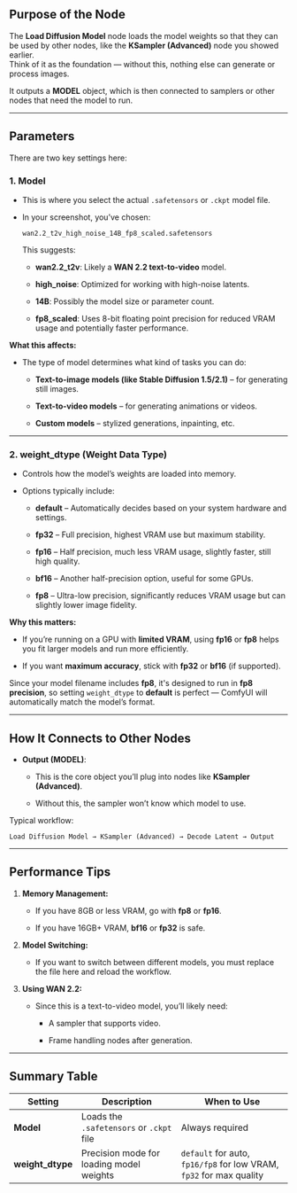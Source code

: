 
## **Purpose of the Node**

The **Load Diffusion Model** node loads the model weights so that they can be used by other nodes, like the **KSampler (Advanced)** node you showed earlier.  
Think of it as the foundation — without this, nothing else can generate or process images.

It outputs a **MODEL** object, which is then connected to samplers or other nodes that need the model to run.

---

## **Parameters**

There are two key settings here:

### **1. Model**

- This is where you select the actual `.safetensors` or `.ckpt` model file.
    
- In your screenshot, you’ve chosen:
    
    ```
    wan2.2_t2v_high_noise_14B_fp8_scaled.safetensors
    ```
    
    This suggests:
    
    - **wan2.2_t2v**: Likely a **WAN 2.2 text-to-video** model.
        
    - **high_noise**: Optimized for working with high-noise latents.
        
    - **14B**: Possibly the model size or parameter count.
        
    - **fp8_scaled**: Uses 8-bit floating point precision for reduced VRAM usage and potentially faster performance.
        

**What this affects:**

- The type of model determines what kind of tasks you can do:
    
    - **Text-to-image models (like Stable Diffusion 1.5/2.1)** – for generating still images.
        
    - **Text-to-video models** – for generating animations or videos.
        
    - **Custom models** – stylized generations, inpainting, etc.
        

---

### **2. weight_dtype (Weight Data Type)**

- Controls how the model’s weights are loaded into memory.
    
- Options typically include:
    
    - **default** – Automatically decides based on your system hardware and settings.
        
    - **fp32** – Full precision, highest VRAM use but maximum stability.
        
    - **fp16** – Half precision, much less VRAM usage, slightly faster, still high quality.
        
    - **bf16** – Another half-precision option, useful for some GPUs.
        
    - **fp8** – Ultra-low precision, significantly reduces VRAM usage but can slightly lower image fidelity.
        

**Why this matters:**

- If you’re running on a GPU with **limited VRAM**, using **fp16** or **fp8** helps you fit larger models and run more efficiently.
    
- If you want **maximum accuracy**, stick with **fp32** or **bf16** (if supported).
    

Since your model filename includes **fp8**, it's designed to run in **fp8 precision**, so setting `weight_dtype` to **default** is perfect — ComfyUI will automatically match the model’s format.

---

## **How It Connects to Other Nodes**

- **Output (MODEL)**:
    
    - This is the core object you’ll plug into nodes like **KSampler (Advanced)**.
        
    - Without this, the sampler won’t know which model to use.
        

Typical workflow:

```
Load Diffusion Model → KSampler (Advanced) → Decode Latent → Output
```

---

## **Performance Tips**

1. **Memory Management:**
    
    - If you have 8GB or less VRAM, go with **fp8** or **fp16**.
        
    - If you have 16GB+ VRAM, **bf16** or **fp32** is safe.
        
2. **Model Switching:**
    
    - If you want to switch between different models, you must replace the file here and reload the workflow.
        
3. **Using WAN 2.2:**
    
    - Since this is a text-to-video model, you’ll likely need:
        
        - A sampler that supports video.
            
        - Frame handling nodes after generation.
            

---

## **Summary Table**

|Setting|Description|When to Use|
|---|---|---|
|**Model**|Loads the `.safetensors` or `.ckpt` file|Always required|
|**weight_dtype**|Precision mode for loading model weights|`default` for auto, `fp16/fp8` for low VRAM, `fp32` for max quality|

